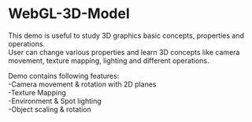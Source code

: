 WebGL-3D-Model
==============
This demo is useful to study 3D graphics basic concepts, properties and operations. 
<br>User can change various properties and learn 3D concepts like camera movement, texture mapping, lighting and different operations.

Demo contains following features:
<br>
-Camera movement & rotation with 2D planes
<br>
-Texture Mapping
<br>
-Environment & Spot lighting
<br>
-Object scaling & rotation
